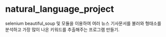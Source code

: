 # natural_language_project

selenium beautiful_soup 및 모듈을 이용하여
여러 뉴스 기사문서를 불러와 형태소를 분석하고
가장 많이 나온 키워드를 추출해주는 프로그램 만들기.
